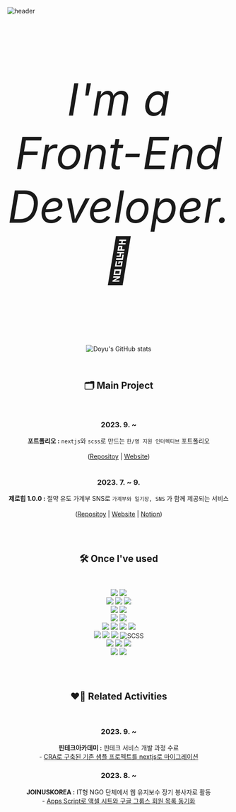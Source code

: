 
![header](https://capsule-render.vercel.app/api?type=waving&color=timeGradient&text=Code+Crafters+of+Dreams+%E2%9C%A8&animation=twinkling&fontSize=35&fontAlignY=40&fontAlign=70&height=222)

<br />

<div align="center">
<p style="font-family='Inconsolata'; font-size: 100px;"><em>I'm a Front-End Developer. 🌱</em></p><br />
  
![Doyu's GitHub stats](https://github-readme-stats.vercel.app/api?username=Doyu-Lee&show_icons=false&custom_title=👀+Doyu's+GitHub+Stats&bg_color=30,92a8d1,f7cac9&title_color=fff&text_color=fff)<br>

</div><br />

<div align="center">
<h2> 🗂 Main Project </h2>
<br />
<p>

### 2023. 9. ~
   <strong>포트폴리오 :</strong> `nextjs`와 `scss`로 만드는 `한/영 지원 인터렉티브` 포트폴리오 <br /><br />
   ([Repositoy](https://github.com/Doyu-Lee/portfolio_doyu) | [Website](https://portfolio-doyu.vercel.app/))
   <br /><br />
### 2023. 7. ~ 9.
   <strong>제로힙 1.0.0 :</strong> 절약 유도 가계부 SNS로   `가계부와 일기장, SNS` 가 함께 제공되는 서비스 <br /><br />
   ([Repositoy](https://github.com/codestates-seb/seb44_main_016) | [Website](https://zerohip.com) | [Notion](https://valuable-trawler-3af.notion.site/913728ad13d14974bd766d780632aedc?pvs=4))

</p></div><br /><br />

<div align="center">
<h2> 🛠 Once I've used </h2>
<br />
<p>
<img src="https://img.shields.io/badge/TypeScript-%23007ACC?style=plastic&logo=typescript&logoColor=white"> 
<img src="https://img.shields.io/badge/JavaScript-%23F7DF1E?style=plastic&logo=javascript&logoColor=black"> <br />

<img src="https://img.shields.io/badge/React-%2320232a?style=plastic&logo=react&logoColor=%2361DAFB"> 
<img src="https://img.shields.io/badge/Next.js-%23000000?style=plastic&logo=next.js&logoColor=white">
<img src="https://img.shields.io/badge/Gatsby-%23663399?style=plastic&logo=gatsby&logoColor=white"> <br />

<img src="https://img.shields.io/badge/Axios-%2323F?style=plastic&logo=axios&logoColor=white"> 
<img src="https://img.shields.io/badge/Apollo-%23344CB9?style=plastic&logo=apollo-graphql&logoColor=white"> <br /> 

<img src="https://img.shields.io/badge/REST_API-%2300BFFF?style=plastic&logo=rest-api&logoColor=white"> 
<img src="https://img.shields.io/badge/GraphQL-%23E10098?style=plastic&logo=graphql&logoColor=white"> <br />

<img src="https://img.shields.io/badge/Tanstack_Query-%231a1a1a?style=plastic&logoColor=white"> 
<img src="https://img.shields.io/badge/Recoil-%231a1a1a?style=plastic&logoColor=white"> 
<img src="https://img.shields.io/badge/Redux_Toolkit-%2300BFFF?style=plastic&logo=redux&logoColor=white"> 
<img src="https://img.shields.io/badge/Redux-%23764ABC?style=plastic&logo=redux&logoColor=white"> <br />

<img src="https://img.shields.io/badge/Emotion-%23DB7093?style=plastic&logo=emotion&logoColor=white"> 
<img src="https://img.shields.io/badge/Tailwind_CSS-%231a202c?style=plastic&logo=tailwind-css&logoColor=white"> 
<img src="https://img.shields.io/badge/Styled_Components-%23DB7093?style=plastic&logo=styled-components&logoColor=white"> 
<img src="https://img.shields.io/badge/SCSS-%23CC6699?style=plastic&logo=sass&logoColor=white" alt="SCSS"> <br />

<img src="https://img.shields.io/badge/Node.js-%23339933?style=plastic&logo=node.js&logoColor=white"> 
<img src="https://img.shields.io/badge/Express.js-%23000000?style=plastic&logo=express&logoColor=white">  
<img src="https://img.shields.io/badge/Postman-FF6C37?style=plastic&logo=Postman&logoColor=white"> <br />

<img src="https://img.shields.io/badge/Git-F05032?style=plastic&logo=git&logoColor=white">
<img src="https://img.shields.io/badge/GitHub-181717?style=plastic&logo=github&logoColor=white"> <br />

</p></div><br /><br />

<div align="center">
<h2> ❤️‍🔥 Related Activities </h2>
<br />
<p>

### 2023. 9. ~

  <strong>핀테크아카데미 :</strong> 핀테크 서비스 개발 과정 수료 <br />
  <span align="center"> - [CRA로 구축된 기존 샘플 프로젝트를 nextjs로 마이그레이션](https://github.com/Doyu-Lee/open-bank/tree/open-bank) <span>

  
### 2023. 8. ~

  <strong>JOINUSKOREA :</strong> IT형 NGO 단체에서 웹 유지보수 장기 봉사자로 활동 <br />
  <span align="center"> - [Apps Script로 액셀 시트와 구글 그룹스 회원 목록 동기화](https://doyu-l.tistory.com/639)<span>


</p></div><br /><br />




